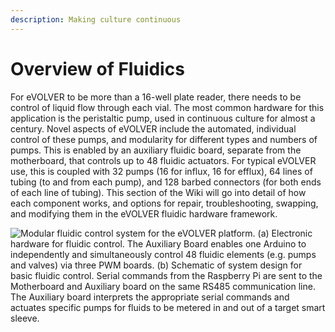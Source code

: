 ```yaml
---
description: Making culture continuous
---
```


# Overview of Fluidics

For eVOLVER to be more than a 16-well plate reader, there needs to be control of liquid flow through each vial. The most common hardware for this application is the peristaltic pump, used in continuous culture for almost a century. Novel aspects of eVOLVER include the automated, individual control of these pumps, and modularity for different types and numbers of pumps. This is enabled by an auxiliary fluidic board, separate from the motherboard, that controls up to 48 fluidic actuators. For typical eVOLVER use, this is coupled with 32 pumps (16 for influx, 16 for efflux), 64 lines of tubing (to and from each pump), and 128 barbed connectors (for both ends of each line of tubing). This section of the Wiki will go into detail of how each component works, and options for repair, troubleshooting, swapping, and modifying them in the eVOLVER fluidic hardware framework.



![Modular fluidic control system for the eVOLVER platform. (a) Electronic hardware for fluidic control. The Auxiliary Board enables one Arduino to independently and simultaneously control 48 fluidic elements (e.g. pumps and valves) via three PWM boards. (b) Schematic of system design for basic fluidic control. Serial commands from the Raspberry Pi are sent to the Motherboard and Auxiliary board on the same RS485 communication line. The Auxiliary board interprets the appropriate serial commands and actuates specific pumps for fluids to be metered in and out of a target smart sleeve.](<../../.gitbook/assets/image (2) (1) (3).png>)

